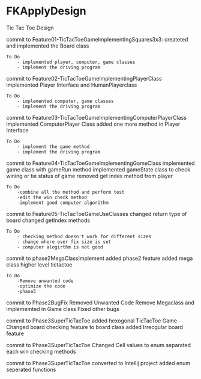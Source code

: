 # FKApplyDesign
Tic Tac Toe Design 


commit to Feature01-TicTacToeGameImplementingSquares3x3:
	createted and implemented the Board class

	To Do
		- implemented player, computer, game classes
		- implement the driving program

commit to Feature02-TicTacToeGameImplementingPlayerClass
	implemented Player Interface and HumanPlayerclass

	To Do
		- implemented computer, game classes
		- implement the driving program

commit to Feature03-TicTacToeGameImplementingComputerPlayerClass
	implemented ComputerPlayer Class
	added one more method in Player Interface

	To Do
		- implement the game method
		- implement the driving program

commit to Feature04-TicTacToeGameImplementingGameClass
	implemented game class with gameRun method
	implemented gameState class to check wining or tie status of game
	removed get index method from player  

	To Do 
		-combine all the method and perform test
		-edit the win check method
		-implement good computer algorithm

commit to Feature05-TicTacToeGameUseClasses
	changed return type of board
	changed getIndex methods

	To Do
		- checking method doesn't work for different sizes
		- change where ever fix size is set
		- computer alogirthm is not good
	
commit to phase2MegaClassImplement
	added phase2 feature
	added mega class
	higher level tictactoe
	
	To Do
		-Remove unwanted code
		-optimize the code
		-phase3

commit to Phase2BugFix
	Removed Unwanted Code
	Remove Megaclass and implememted in Game class
	Fixed other bugs


commit to Phase3SuperTicTacToe
	added hexogonal TicTacToe Game
	Changed board checking feature to board class
	added Irrecgular board feature

commit to Phase3SuperTicTacToe
	Changed Cell values to enum
	separated each win checking methods


commit to Phase3SuperTicTacToe
	converted to Intellij project
	added enum
	seperated functions



